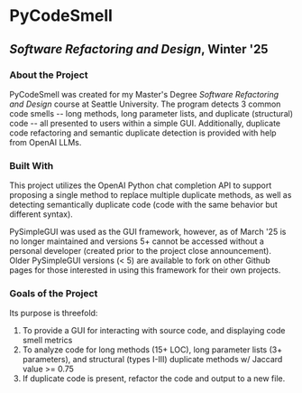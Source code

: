 # PyCodeSmell
## *Software Refactoring and Design*, Winter '25

### About the Project

PyCodeSmell was created for my Master's Degree *Software Refactoring and Design* course at Seattle University. The program detects 3 common code smells -- long methods, long parameter lists, and duplicate (structural) code -- all presented to users within a simple GUI. Additionally, duplicate code refactoring and semantic duplicate detection is provided with help from OpenAI LLMs.

### Built With

This project utilizes the OpenAI Python chat completion API to support proposing a single method to replace multiple duplicate methods, as well as detecting semantically duplicate code (code with the same behavior but different syntax).

PySimpleGUI was used as the GUI framework, however, as of March '25 is no longer maintained and versions 5+ cannot be accessed without a personal developer (created prior to the project close announcement). Older PySimpleGUI versions (< 5) are available to fork on other Github pages for those interested in using this framework for their own projects. 

### Goals of the Project

Its purpose is threefold:
1. To provide a GUI for interacting with source code, and displaying code smell metrics
2. To analyze code for long methods (15+ LOC), long parameter lists (3+ parameters), and structural (types I-III) duplicate methods w/ Jaccard value >= 0.75
3. If duplicate code is present, refactor the code and output to a new file.


